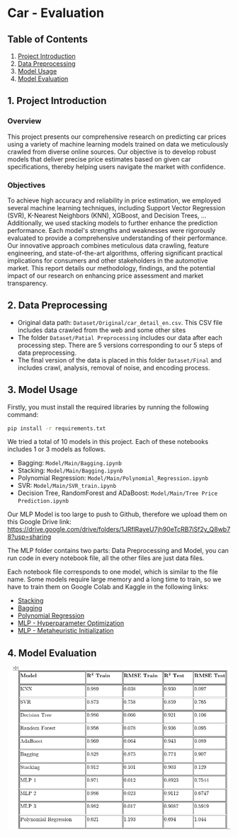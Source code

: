 # Car - Evaluation

## Table of Contents
1. [Project Introduction](#1-project-introduction)
2. [Data Preprocessing](#2-data-preprocessing)
3. [Model Usage](#3-model-usage)
4. [Model Evaluation](#4-model-evaluation)

## 1. Project Introduction

### Overview
This project presents our comprehensive research on predicting car prices using a variety of machine learning models trained on data we meticulously crawled from diverse online sources. Our objective is to develop robust models that deliver precise price estimates based on given car specifications, thereby helping users navigate the market with confidence.

### Objectives
To achieve high accuracy and reliability in price estimation, we employed several machine learning techniques, including Support Vector Regression (SVR), K-Nearest Neighbors (KNN), XGBoost, and Decision Trees, ... Additionally, we used stacking models to further enhance the prediction performance. Each model's strengths and weaknesses were rigorously evaluated to provide a comprehensive understanding of their performance. Our innovative approach combines meticulous data crawling, feature engineering, and state-of-the-art algorithms, offering significant practical implications for consumers and other stakeholders in the automotive market. This report details our methodology, findings, and the potential impact of our research on enhancing price assessment and market transparency.

## 2. Data Preprocessing
- Original data path: `Dataset/Original/car_detail_en.csv`. This CSV file includes data crawled from the web and some other sites
- The folder `Dataset/Patial Preprocessing` includes our data after each processing step. There are 5 versions corresponding to our 5 steps of data preprocessing.
- The final version of the data is placed in this folder `Dataset/Final` and includes crawl, analysis, removal of noise, and encoding process.



## 3. Model Usage
Firstly, you must install the required libraries by running the following command:

```sh
pip install -r requirements.txt
```
We tried a total of 10 models in this project. Each of these notebooks includes 1 or 3 models as follows.
   - Bagging: `Model/Main/Bagging.ipynb`
   - Stacking: `Model/Main/Bagging.ipynb`
   - Polynomial Regression: `Model/Main/Polynomial_Regression.ipynb`
   - SVR: `Model/Main/SVR_train.ipynb`
   - Decision Tree, RandomForest and ADaBoost: `Model/Main/Tree Price Prediction.ipynb`


Our MLP Model is too large to push to Github, therefore we upload them on this Google Drive link: https://drive.google.com/drive/folders/1JRflRayeU7jh90eTcRB7iSf2y_Q8wb78?usp=sharing


The MLP folder contains two parts: Data Preprocessing and Model, you can run code in every notebook file, all the other files are just data files.   

     
Each notebook file corresponds to one model, which is similar to the file name. Some models require large memory and a long time to train, so we have to train them on Google Colab and Kaggle in the following links:
   - [Stacking](https://www.kaggle.com/code/quangduc3122004/stacking-car-prediction)
   - [Bagging](https://www.kaggle.com/code/quangduc3122004/bagging-ensemble-learning)
   - [Polynomial Regression](https://colab.research.google.com/drive/1WNIX-HT5t7WoxDBkCCn3ygZqvikZrRhx?usp=sharing)
   - [MLP - Hyperparameter Optimization](https://www.kaggle.com/code/tranhuudao/hyperparameteroptimizing)
   - [MLP - Metaheuristic Initialization](https://www.kaggle.com/code/tranhuudao/metaheuristic-initialization)




## 4. Model Evaluation
![Result](https://github.com/AnKun10/Car-Evaluation/blob/main/result.png)


